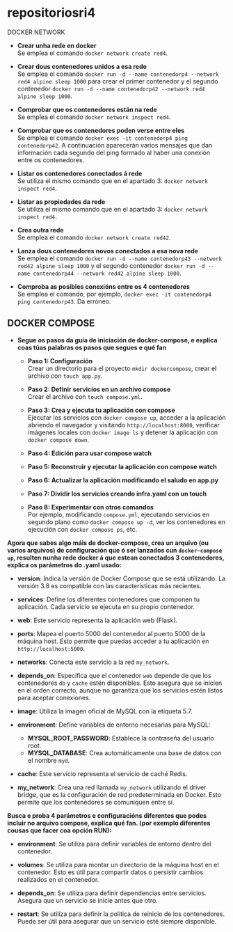 # repositoriosri4

 DOCKER NETWORK
- **Crear unha rede en docker**  
  Se emplea el comando `docker network create red4`.

- **Crear dous contenedores unidos a esa rede**  
  Se emplea el comando `docker run -d --name contenedorp4 --network red4 alpine sleep 1000` para crear el primer contenedor y el segundo contenedor `docker run -d --name contenedorp42 --network red4 alpine sleep 1000`.

- **Comprobar que os contenedores están na rede**  
  Se emplea el comando `docker network inspect red4`.

- **Comprobar que os contenedores poden verse entre eles**  
  Se emplea el comando `docker exec -it contenedorp4 ping contenedorp42`. A continuación aparecerán varios mensajes que dan información cada segundo del ping formado al haber una conexión entre os contenedores.

- **Listar os contenedores conectados á rede**  
  Se utiliza el mismo comando que en el apartado 3: `docker network inspect red4`.

- **Listar as propiedades da rede**  
  Se utiliza el mismo comando que en el apartado 3: `docker network inspect red4`.

- **Crea outra rede**  
  Se emplea el comando `docker network create red42`.

- **Lanza dous contenedores novos conectados a esa nova rede**  
  Se emplea el comando `docker run -d --name contenedorp43 --network red42 alpine sleep 1000` y el segundo contenedor `docker run -d --name contenedorp44 --network red42 alpine sleep 1000`.

- **Comproba as posibles conexións entre os 4 contenedores**  
  Se emplea el comando, por ejemplo, `docker exec -it contenedorp4 ping contenedorp43`. Da erróneo.

## DOCKER COMPOSE

- **Segue os pasos da guía de iniciación de docker-compose, e explica coas túas palabras os pasos que segues e qué fan**  
  - **Paso 1: Configuración**  
    Crear un directorio para el proyecto `mkdir dockercompose`, crear el archivo con `touch app.py`.
  
  - **Paso 2: Definir servicios en un archivo compose**  
    Crear el archivo con `touch compose.yml`.
  
  - **Paso 3: Crea y ejecuta tu aplicación con compose**  
    Ejecutar los servicios con `docker compose up`, acceder a la aplicación abriendo el navegador y visitando `http://localhost:8000`, verificar imágenes locales con `docker image ls` y detener la aplicación con `docker compose down`.
  
  - **Paso 4: Edición para usar compose watch**  
    
  - **Paso 5: Reconstruir y ejecutar la aplicación con compose watch**  
  
  - **Paso 6: Actualizar la aplicación modificando el saludo en app.py**  
  
  - **Paso 7: Dividir los servicios creando infra.yaml con un touch**  
  
  - **Paso 8: Experimentar con otros comandos**  
    Por ejemplo, modificando `compose.yml`, ejecutando servicios en segundo plano como `docker compose up -d`, ver los contenedores en ejecución con `docker compose ps`, etc.

**Agora que sabes algo máis de docker-compose, crea un arquivo (ou varios arquivos) de configuración que ó ser lanzados cun `docker-compose up`, resulten nunha rede docker á que estean conectados 3 contenedores, explica os parámetros do .yaml usado:**
  - **version**: Indica la versión de Docker Compose que se está utilizando. La versión 3.8 es compatible con las características más recientes.
  
  - **services**: Define los diferentes contenedores que componen tu aplicación. Cada servicio se ejecuta en su propio contenedor.
  
  - **web**: Este servicio representa la aplicación web (Flask).
  
  - **ports**: Mapea el puerto 5000 del contenedor al puerto 5000 de la máquina host. Esto permite que puedas acceder a tu aplicación en `http://localhost:5000`.
  
  - **networks**: Conecta este servicio a la red `my_network`.
  
  - **depends_on**: Especifica que el contenedor `web` depende de que los contenedores `db` y `cache` estén disponibles. Esto asegura que se inicien en el orden correcto, aunque no garantiza que los servicios estén listos para aceptar conexiones.
  
  - **image**: Utiliza la imagen oficial de MySQL con la etiqueta 5.7.
  
  - **environment**: Define variables de entorno necesarias para MySQL:
    - **MYSQL_ROOT_PASSWORD**: Establece la contraseña del usuario root.
    - **MYSQL_DATABASE**: Crea automáticamente una base de datos con el nombre `myd`.
  
  - **cache**: Este servicio representa el servicio de caché Redis.
  
  - **my_network**: Crea una red llamada `my_network` utilizando el driver bridge, que es la configuración de red predeterminada en Docker. Esto permite que los contenedores se comuniquen entre sí.

**Busca e proba 4 parámetros e configuracións diferentes que podes incluir no arquivo compose, explica qué fan. (por exemplo diferentes cousas que facer coa opción RUN):**
  - **environment**: Se utiliza para definir variables de entorno dentro del contenedor.
  
  - **volumes**: Se utiliza para montar un directorio de la máquina host en el contenedor. Esto es útil para compartir datos o persistir cambios realizados en el contenedor.
  
  - **depends_on**: Se utiliza para definir dependencias entre servicios. Asegura que un servicio se inicie antes que otro.
  
  - **restart**: Se utiliza para definir la política de reinicio de los contenedores. Puede ser útil para asegurar que un servicio esté siempre disponible.


